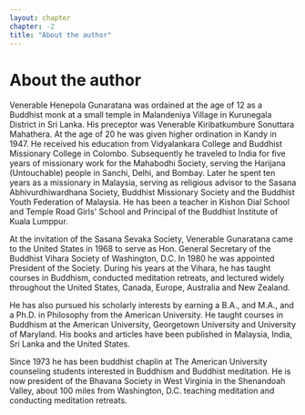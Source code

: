 ```yaml
---
layout: chapter
chapter: -2
title: "About the author"
---
```


# About the author

Venerable Henepola Gunaratana was ordained at the age of 12 as a Buddhist monk at a small temple in Malandeniya Village in Kurunegala District in Sri Lanka. His preceptor was Venerable Kiribatkumbure Sonuttara Mahathera. At the age of 20 he was given higher ordination in Kandy in 1947. He received his education from Vidyalankara College and Buddhist Missionary College in Colombo. Subsequently he traveled to India for five years of missionary work for the Mahabodhi Society, serving the Harijana (Untouchable) people in Sanchi, Delhi, and Bombay. Later he spent ten years as a missionary in Malaysia, serving as religious advisor to the Sasana Abhivurdhiwardhana Society, Buddhist Missionary Society and the Buddhist Youth Federation of Malaysia. He has been a teacher in Kishon Dial School and Temple Road Girls' School and Principal of the Buddhist Institute of Kuala Lumppur.

At the invitation of the Sasana Sevaka Society, Venerable Gunaratana came to the United States in 1968 to serve as Hon. General Secretary of the Buddhist Vihara Society of Washington, D.C. In 1980 he was appointed President of the Society. During his years at the Vihara, he has taught courses in Buddhism, conducted meditation retreats, and lectured widely throughout the United States, Canada, Europe, Australia and New Zealand.

He has also pursued his scholarly interests by earning a B.A., and M.A., and a Ph.D. in Philosophy from the American University. He taught courses in Buddhism at the American University, Georgetown University and University of Maryland. His books and articles have been published in Malaysia, India, Sri Lanka and the United States.

Since 1973 he has been buddhist chaplin at The American University counseling students interested in Buddhism and Buddhist meditation. He is now president of the Bhavana Society in West Virginia in the Shenandoah Valley, about 100 miles from Washington, D.C. teaching meditation and conducting meditation retreats.
